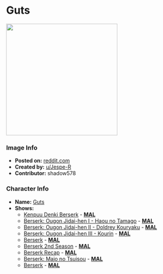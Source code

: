 # Guts

<img src="https://raw.githubusercontent.com/shadow578/Project-Padoru/master/Padoru/U_Jespe-R/beserk-guts.png" height="300">

### Image Info
* **Posted on:**     [reddit.com](https://www.reddit.com/r/Padoru/comments/fhiiot/daily_padoru_72_guts_berserk/)
* **Created by:**    [u/Jespe-R](https://github.com/shadow578/Project-Padoru/blob/master/table-of-contents/creators/uJespeR.md)
* **Contributor:**   shadow578

### Character Info
* **Name:**   [Guts](https://myanimelist.net/character/422)
* **Shows:**
  * [Kenpuu Denki Berserk](https://github.com/shadow578/Project-Padoru/blob/master/table-of-contents/shows/KenpuuDenkiBerserk.md) - [__MAL__](https://myanimelist.net/anime/33/Kenpuu_Denki_Berserk)
  * [Berserk: Ougon Jidai-hen I - Haou no Tamago](https://github.com/shadow578/Project-Padoru/blob/master/table-of-contents/shows/BerserkOugonJidaihenIHaounoTamago.md) - [__MAL__](https://myanimelist.net/anime/10218/Berserk__Ougon_Jidai-hen_I_-_Haou_no_Tamago)
  * [Berserk: Ougon Jidai-hen II - Doldrey Kouryaku](https://github.com/shadow578/Project-Padoru/blob/master/table-of-contents/shows/BerserkOugonJidaihenIIDoldreyKouryaku.md) - [__MAL__](https://myanimelist.net/anime/12113/Berserk__Ougon_Jidai-hen_II_-_Doldrey_Kouryaku)
  * [Berserk: Ougon Jidai-hen III - Kourin](https://github.com/shadow578/Project-Padoru/blob/master/table-of-contents/shows/BerserkOugonJidaihenIIIKourin.md) - [__MAL__](https://myanimelist.net/anime/12115/Berserk__Ougon_Jidai-hen_III_-_Kourin)
  * [Berserk](https://github.com/shadow578/Project-Padoru/blob/master/table-of-contents/shows/Berserk.md) - [__MAL__](https://myanimelist.net/anime/32379/Berserk)
  * [Berserk 2nd Season](https://github.com/shadow578/Project-Padoru/blob/master/table-of-contents/shows/Berserk2ndSeason.md) - [__MAL__](https://myanimelist.net/anime/34055/Berserk_2nd_Season)
  * [Berserk Recap](https://github.com/shadow578/Project-Padoru/blob/master/table-of-contents/shows/BerserkRecap.md) - [__MAL__](https://myanimelist.net/anime/35009/Berserk_Recap)
  * [Berserk: Majo no Tsuisou](https://github.com/shadow578/Project-Padoru/blob/master/table-of-contents/shows/BerserkMajonoTsuisou.md) - [__MAL__](https://myanimelist.net/anime/35676/Berserk__Majo_no_Tsuisou)
  * [Berserk](https://github.com/shadow578/Project-Padoru/blob/master/table-of-contents/shows/Berserk.md) - [__MAL__](https://myanimelist.net/manga/2/Berserk)


